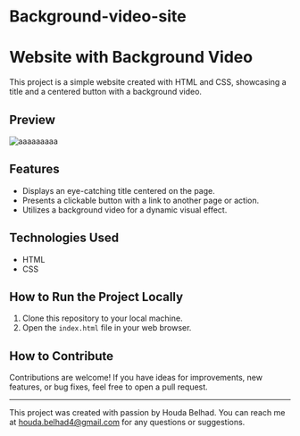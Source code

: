 # Background-video-site
# Website with Background Video

This project is a simple website created with HTML and CSS, showcasing a title and a centered button with a background video.

## Preview

![aaaaaaaaa](https://github.com/HoudaBelhad/Background-video-site/assets/115419309/24e4e294-3f3d-4de6-b19d-941568745841)


## Features

- Displays an eye-catching title centered on the page.
- Presents a clickable button with a link to another page or action.
- Utilizes a background video for a dynamic visual effect.

## Technologies Used

- HTML
- CSS

## How to Run the Project Locally

1. Clone this repository to your local machine.
2. Open the `index.html` file in your web browser.

## How to Contribute

Contributions are welcome! If you have ideas for improvements, new features, or bug fixes, feel free to open a pull request.


---

This project was created with passion by Houda Belhad. You can reach me at houda.belhad4@gmail.com for any questions or suggestions.


